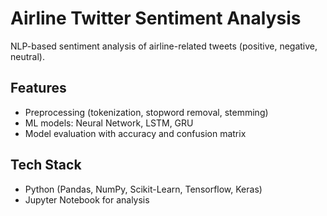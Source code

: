 # Airline Twitter Sentiment Analysis  

NLP-based sentiment analysis of airline-related tweets (positive, negative, neutral).  

## Features  
- Preprocessing (tokenization, stopword removal, stemming)
- ML models: Neural Network, LSTM, GRU 
- Model evaluation with accuracy and confusion matrix  

## Tech Stack  
-  Python (Pandas, NumPy, Scikit-Learn, Tensorflow, Keras)  
-  Jupyter Notebook for analysis  
